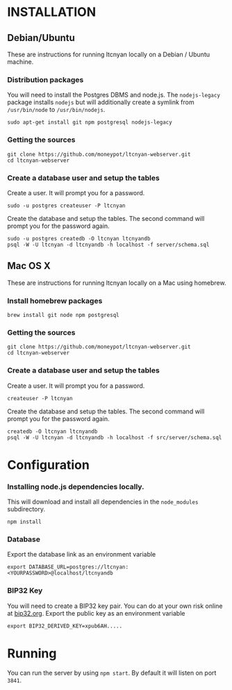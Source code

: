 INSTALLATION
============

Debian/Ubuntu
-------------

These are instructions for running ltcnyan locally on a Debian / Ubuntu machine.

### Distribution packages

You will need to install the Postgres DBMS and node.js. The `nodejs-legacy`
package installs `nodejs` but will additionally create a symlink from
`/usr/bin/node` to `/usr/bin/nodejs`.

    sudo apt-get install git npm postgresql nodejs-legacy

### Getting the sources

    git clone https://github.com/moneypot/ltcnyan-webserver.git
    cd ltcnyan-webserver

### Create a database user and setup the tables

Create a user. It will prompt you for a password.

    sudo -u postgres createuser -P ltcnyan

Create the database and setup the tables. The second command will prompt you
for the password again.

    sudo -u postgres createdb -O ltcnyan ltcnyandb
    psql -W -U ltcnyan -d ltcnyandb -h localhost -f server/schema.sql

Mac OS X
--------

These are instructions for running ltcnyan locally on a Mac using homebrew.

### Install homebrew packages

    brew install git node npm postgresql

### Getting the sources

    git clone https://github.com/moneypot/ltcnyan-webserver.git
    cd ltcnyan-webserver

### Create a database user and setup the tables

Create a user. It will prompt you for a password.

    createuser -P ltcnyan

Create the database and setup the tables. The second command will prompt you
for the password again.

    createdb -O ltcnyan ltcnyandb
    psql -W -U ltcnyan -d ltcnyandb -h localhost -f src/server/schema.sql


Configuration
=============

### Installing node.js dependencies locally.

This will download and install all dependencies in the `node_modules` subdirectory.

    npm install

### Database

Export the database link as an environment variable

    export DATABASE_URL=postgres://ltcnyan:<YOURPASSWORD>@localhost/ltcnyandb

### BIP32 Key

You will need to create a BIP32 key pair. You can do at your own risk online at [bip32.org](http://bip32.org/). Export the public key as an environment variable

    export BIP32_DERIVED_KEY=xpub6AH.....


Running
=======

You can run the server by using `npm start`. By default it will listen on port `3841`.
